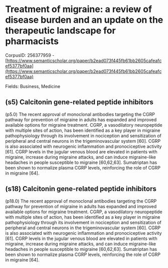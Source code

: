 # Treatment of migraine: a review of disease burden and an update on the therapeutic landscape for pharmacists

CorpusID: 256377959 - [https://www.semanticscholar.org/paper/b2ead073f445fb61bb2605cafeafcef5377bf0aa](https://www.semanticscholar.org/paper/b2ead073f445fb61bb2605cafeafcef5377bf0aa)

Fields: Business, Medicine

## (s5) Calcitonin gene-related peptide inhibitors
(p5.0) The recent approval of monoclonal antibodies targeting the CGRP pathway for prevention of migraine in adults has expanded and improved available options for migraine treatment. CGRP, a vasodilatory neuropeptide with multiple sites of action, has been identified as a key player in migraine pathophysiology through its involvement in nociception and sensitization of peripheral and central neurons in the trigeminovascular system [60]. CGRP is also associated with neurogenic inflammation and pronociceptive activity [61]. CGRP levels in the jugular venous blood are elevated in patients with migraine, increase during migraine attacks, and can induce migraine-like headaches in people susceptible to migraine [60,62,63]. Sumatriptan has been shown to normalize plasma CGRP levels, reinforcing the role of CGRP in migraine [64].
## (s18) Calcitonin gene-related peptide inhibitors
(p18.0) The recent approval of monoclonal antibodies targeting the CGRP pathway for prevention of migraine in adults has expanded and improved available options for migraine treatment. CGRP, a vasodilatory neuropeptide with multiple sites of action, has been identified as a key player in migraine pathophysiology through its involvement in nociception and sensitization of peripheral and central neurons in the trigeminovascular system [60]. CGRP is also associated with neurogenic inflammation and pronociceptive activity [61]. CGRP levels in the jugular venous blood are elevated in patients with migraine, increase during migraine attacks, and can induce migraine-like headaches in people susceptible to migraine [60,62,63]. Sumatriptan has been shown to normalize plasma CGRP levels, reinforcing the role of CGRP in migraine [64].
